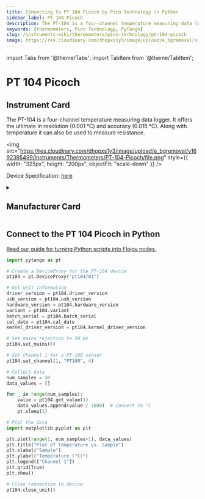 ```yaml
---
title: Connecting to PT 104 Picoch by Pico Technology in Python
sidebar_label: PT 104 Picoch
description: The PT-104 is a four-channel temperature measuring data logger. It offers the ultimate in resolution (0.001 °C) and accuracy (0.015 °C). Along with temperature it can also be used to measure resistance.
keywords: [thermometers, Pico Technology, PyTango]
slug: /instruments-wiki/thermometers/pico-technology/pt-104-picoch
image: https://res.cloudinary.com/dhopxs1y3/image/upload/e_bgremoval/v1692395499/Instruments/Thermometers/PT-104-Picoch/file.png
---
```


import Tabs from '@theme/Tabs';
import TabItem from '@theme/TabItem';

# PT 104 Picoch

## Instrument Card

<div className="flex">

<div>

The PT-104 is a four-channel temperature measuring data logger. It offers the ultimate in resolution (0.001 °C) and accuracy (0.015 °C). Along with temperature it can also be used to measure resistance.

</div>

<img src="https://res.cloudinary.com/dhopxs1y3/image/upload/e_bgremoval/v1692395499/Instruments/Thermometers/PT-104-Picoch/file.png" style={{ width: "325px", height: "200px", objectFit: "scale-down" }} />

</div>

<div className="flex text-center">

<p>Device Specification: <a target="\_blank" href="https://www.picotech.com/download/datasheets/usb-pt-104-prt-data-logger-data-sheet.pdf">here</a></p>

</div>

<details style={{ marginTop: "15px"}}>
<summary><h2>Manufacturer Card</h2></summary>

<img src="https://res.cloudinary.com/dhopxs1y3/image/upload/v1692806165/Instruments/Vendor%20Logos/PicoTechnology.png" style={{ width: "100%", height: "170px",objectFit: "scale-down" }} />

Pico Technology was established in 1991 and soon became a leader in the field of [PC Oscilloscopes](https://www.picotech.com/products/oscilloscope) and [data loggers](https://www.picotech.com/products/data-logger).
Pico has always been recognized for providing innovative, cost-effective alternatives to traditional test equipment and data acquisition products. In doing so, we have made high-quality instrumentation affordable.

<ul>
  <li>Headquarters: Texas, United States</li>
  <li>Yearly Revenue (millions, USD): 24.0</li>
  <li>Vendor Website: <a href="https://www.picotech.com/">here</a></li>
</ul>
</details>

## Connect to the PT 104 Picoch in Python

[Read our guide for turning Python scripts into Flojoy nodes.](https://docs.flojoy.ai/custom-nodes/creating-custom-node/)
<Tabs>
<TabItem value="PyTango" label="PyTango">

```python
import pytango as pt

# Create a DeviceProxy for the PT-104 device
pt104 = pt.DeviceProxy("pt104/01")

# Get unit information
driver_version = pt104.driver_version
usb_version = pt104.usb_version
hardware_version = pt104.hardware_version
variant = pt104.variant
batch_serial = pt104.batch_serial
cal_date = pt104.cal_date
kernel_driver_version = pt104.kernel_driver_version

# Set mains rejection to 50 Hz
pt104.set_mains(0)

# Set channel 1 for a PT-100 sensor
pt104.set_channel(1, "PT100", 4)

# Collect data
num_samples = 30
data_values = []

for _ in range(num_samples):
    value = pt104.get_value(1)
    data_values.append(value / 1000)  # Convert to °C
    pt.sleep(1)

# Plot the data
import matplotlib.pyplot as plt

plt.plot(range(1, num_samples+1), data_values)
plt.title("Plot of Temperature vs. Sample")
plt.xlabel("Sample")
plt.ylabel("Temperature (°C)")
plt.legend(["Channel 1"])
plt.grid(True)
plt.show()

# Close connection to device
pt104.close_unit()
```

</TabItem>
</Tabs>